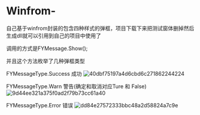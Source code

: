 # Winfrom-
自己基于winfrom封装的包含四种样式的弹框，项目下载下来把测试窗体删掉然后生成dll就可以引用到自己的项目中使用了

调用的方式是FYMessage.Show();

并且这个方法枚举了几种弹框类型 

FYMessageType.Success 成功
![40dbf75197a4d6cbd6c271862244224](https://github.com/liyanyng/Winfrom-/assets/106012367/be964e32-dfe0-4592-8b4a-f646ae85e355)

FYMessageType.Warn 警告(确定和取消对应Ture 和 False)
![9d44ee321a375f0ad2f79b73cc61a40](https://github.com/liyanyng/Winfrom-/assets/106012367/7852190b-899e-43a0-9939-2be2d4d481e8)

FYMessageType.Error 错误
![dd84e27572333bbc48a2d58824a7c9e](https://github.com/liyanyng/Winfrom-/assets/106012367/46076b29-31c2-4358-860d-a4be3c29beb4)

